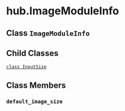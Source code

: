 <div itemscope itemtype="http://developers.google.com/ReferenceObject">
<meta itemprop="name" content="hub.ImageModuleInfo" />
<meta itemprop="path" content="Stable" />
<meta itemprop="property" content="InputSize"/>
<meta itemprop="property" content="default_image_size"/>
</div>

# hub.ImageModuleInfo

## Class `ImageModuleInfo`





## Child Classes
[`class InputSize`](../hub/ImageModuleInfo/InputSize.md)

## Class Members

<h3 id="default_image_size"><code>default_image_size</code></h3>

